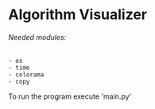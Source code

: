 # Algorithm Visualizer

###### Needed modules:
    - os
    - time
    - colorama
    - copy

To run the program execute 'main.py'